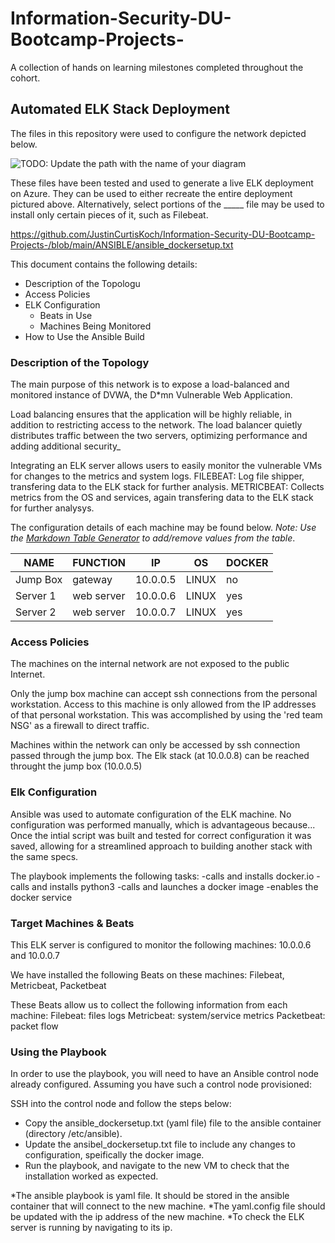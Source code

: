 # Information-Security-DU-Bootcamp-Projects-
A collection of hands on learning milestones completed throughout the cohort. 
## Automated ELK Stack Deployment

The files in this repository were used to configure the network depicted below.

![TODO: Update the path with the name of your diagram](Images/diagram_filename.png)

These files have been tested and used to generate a live ELK deployment on Azure. They can be used to either recreate the entire deployment pictured above. Alternatively, select portions of the _____ file may be used to install only certain pieces of it, such as Filebeat.

 https://github.com/JustinCurtisKoch/Information-Security-DU-Bootcamp-Projects-/blob/main/ANSIBLE/ansible_dockersetup.txt

This document contains the following details:
- Description of the Topologu
- Access Policies
- ELK Configuration
  - Beats in Use
  - Machines Being Monitored
- How to Use the Ansible Build


### Description of the Topology

The main purpose of this network is to expose a load-balanced and monitored instance of DVWA, the D*mn Vulnerable Web Application.

Load balancing ensures that the application will be highly reliable, in addition to restricting access to the network.
The load balancer quietly distributes traffic between the two servers, optimizing performance and adding additional security_

Integrating an ELK server allows users to easily monitor the vulnerable VMs for changes to the metrics and system logs.
FILEBEAT: Log file shipper, transfering data to the ELK stack for further analysis.
METRICBEAT: Collects metrics from the OS and services, again transfering data to the ELK stack for further analysys.

The configuration details of each machine may be found below.
_Note: Use the [Markdown Table Generator](http://www.tablesgenerator.com/markdown_tables) to add/remove values from the table_.

| NAME     | FUNCTION   | IP       | OS    | DOCKER |
|----------|------------|----------|-------|--------|
| Jump Box | gateway    | 10.0.0.5 | LINUX | no     |
| Server 1 | web server | 10.0.0.6 | LINUX | yes    |
| Server 2 | web server | 10.0.0.7 | LINUX | yes    |

### Access Policies

The machines on the internal network are not exposed to the public Internet. 

Only the jump box machine can accept ssh connections from the personal workstation. Access to this machine is only allowed from the IP addresses of that personal workstation.
This was accomplished by using the 'red team NSG' as a firewall to direct traffic. 


Machines within the network can only be accessed by ssh connection passed through the jump box.
The Elk stack (at 10.0.0.8) can be reached throught the jump box (10.0.0.5)


### Elk Configuration

Ansible was used to automate configuration of the ELK machine. No configuration was performed manually, which is advantageous because...
Once the intial script was built and tested for correct configuration it was saved, allowing for a streamlined approach to building another stack with the same specs.


The playbook implements the following tasks:
-calls and installs docker.io
-calls and installs python3
-calls and launches a docker image
-enables the docker service


### Target Machines & Beats
This ELK server is configured to monitor the following machines:
10.0.0.6 and 10.0.0.7

We have installed the following Beats on these machines:
Filebeat, Metricbeat, Packetbeat

These Beats allow us to collect the following information from each machine:
Filebeat: files logs
Metricbeat: system/service metrics
Packetbeat: packet flow

### Using the Playbook
In order to use the playbook, you will need to have an Ansible control node already configured. Assuming you have such a control node provisioned: 

SSH into the control node and follow the steps below:
- Copy the ansible_dockersetup.txt (yaml file) file to the ansible container (directory /etc/ansible).
- Update the ansibel_dockersetup.txt file to include any changes to configuration, speifically the docker image.
- Run the playbook, and navigate to the new VM to check that the installation worked as expected.

*The ansible playbook is yaml file. It should be stored in the ansible container that will connect to the new machine.
*The yaml.config file should be updated with the ip address of the new machine.
*To check the ELK server is running by navigating to its ip. 
